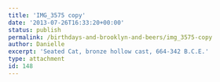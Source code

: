 ```yaml
---
title: 'IMG_3575 copy'
date: '2013-07-26T16:33:20+00:00'
status: publish
permalink: /birthdays-and-brooklyn-and-beers/img_3575-copy
author: Danielle
excerpt: 'Seated Cat, bronze hollow cast, 664-342 B.C.E.'
type: attachment
id: 148
---
```

<!DOCTYPE html PUBLIC "-//W3C//DTD HTML 4.0 Transitional//EN" "http://www.w3.org/TR/REC-html40/loose.dtd">
<?xml encoding="UTF-8">
